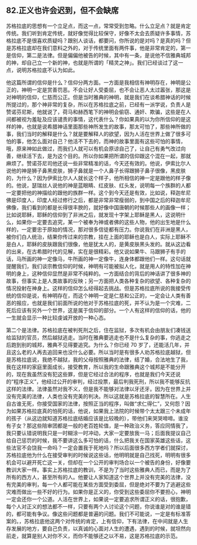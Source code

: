 ## 82.正义也许会迟到，但不会缺席
苏格拉底的思想有一个立足点，而这一点，常常受到忽略。什么立足点？就是肯定传统。我们听到肯定传统，就好像觉得比较保守，好像不太会去质疑许多事情，苏格拉底不是很喜欢质疑吗？跟别人谈话，都要问，你所说的是对吗？是真的吗？但是苏格拉底却在我们意料之外的，对于传统里面有两件事，他是非常肯定的，第一是信仰，第二是法律。但是偏偏他被告的时候，其中有一条，是说他不信雅典城邦的神，却自己立一个新的神，也就是所谓的「精灵之神」。我们已经谈过了这一点，说明苏格拉底不认为如此。


他这篇所谓的信仰是什么？信仰分两方面。一方面是我相信有神明存在，神明是公正的，神明一定是赏善罚恶。不会让好人受委屈，也不会让恶人太过嚣张，那这是对神明的信仰，仁慈而公正。但是当时雅典的神明，就是我们在谈希腊神话的时候所提过的，那个神非常的复杂，所以在苏格拉底之前，已经有一派学说，负责人是赞诺芬尼斯，他就说了，荷马和赫西笔下的神明会偷窃、通奸、欺骗，这些是在人间都被视为羞耻及应该谴责的事情，这代表什么？你如果真的以为你所信仰的是这样的神，也就是说希腊神话里面那些神所发生的故事，那太可怕了，那些神所做的事，我们当时的解释是什么？就是要解释人的欲望，因为人活在世界上做了很多可怕的事，他怎么面对自己？他活不下去的，而神的故事里面有这些可怕的事情，哦，原来神如此做过，而我们人就可以有机会原谅自己了，让自己有勇气改过向善，继续活下去，是为这个目的。所以你如果把所谓的信仰跟这个混在一起，那就麻烦了。赞诺芬尼司他还说一些非常精准的话，今天还有效的。他说，伊索比尔人说他的神是狮子鼻黑皮肤，狮子鼻就是一个人鼻子长得跟狮子鼻子很像，黑皮肤的，为什么？因为伊索比尔人人就长这个样子，他所相信的神一定是跟他的样子像的。他说，瑟瑞丝人说他的神是蓝眼睛、红皮肤、红头发，说明每一个族群的人都一定要把他的神描绘的跟他的族群一样。这个到今天还是有效，比如说，释迦牟尼佛是印度人，印度人经过修行之后，都是非常非常瘦弱的，到中国之后的释迦牟尼佛像，我们看到的都是长得很丰腴的，就好像中国唐朝的时候那些人的画像一样；比如说耶稣，耶稣的信仰到了非洲之后，就发现十字架上耶稣是黑人，这说明什么，如果你一定要去追究，某一个被奉为神或者佛的这些人物，他的出生地是什么样的，一定要忠于原始的情况，那对很多信徒都有压力。你说我们在非洲是黑人，被你们白人统治，结果你传过来的宗教，挂在上面的耶稣也是白人，实际上耶稣不是白人，耶稣的皮肤跟我们很像，他是犹太人的，是黄皮肤黑头发的。就从这边看的出来，在古希腊时代的见解，实在是很精彩。他又说如果牛、马跟狮子有手的话，马所画的神一定像马，牛所画的神一定像牛，连身体都跟他们一样。这句话就提醒我们，我们谈宗教信仰的时候，神明有可能被拟人化，就是用人的特性加在神明的身上，这种信仰显然是非常不纯粹的。一方面结合的背后的神话讲了很多神的故事，但事实上是人类故事的反映；另一方面把人类各种复杂的欲望、各种复杂的情况投射在神身上。这样的信仰怎么经得起去挑战。但是苏格拉底所说的我接受传统的信仰是说，有神明存在，而这个神明一定是仁慈和公正的，一定会让人类有善恶的报应，也就是我们前面所说的他对于苏格拉底的死，并不认为是一个灾难，二死后应该有另外一个世界，这是属于信仰的部分。一个人有这样的信仰的话，他的一生就会显示一种比较虔诚开放的一种心态。


第二个是法律。苏格拉底在被判死刑之后，住在监狱，多次有机会由朋友们凑钱送给监狱的官员，然后越狱逃走。当时在雅典要逃走也不是什么复杂的事，你逃走之后跑到别的城邦，雅典不见得要追究。为什么？你已经 70 岁了，还能活几年，并且这么老的人再去追回来也没什么必要。所以当时是有很多人劝苏格拉底越狱，但是苏格拉底说，我绝不越狱，我的父母按照雅典的法律，结了婚，合法地生了我，我在这样的家庭里面成长，接受教育，所以我的生命跟雅典这个城邦是不能分开的，现在我虽然没有犯这些罪，但是它经过合法的程序，也就是我们今天还说的“程序正义”，他经过公开的审判，经过投票，最后判我死刑，所以我不能够反抗这样的法律。法律虽然对我不义，但是我不能够对法律以牙还牙。因为在世界上并没有完美的法律，人类也没有完美的判决。所以这就是苏格拉底的智慧所在。人生自古谁无死，你接受国家的法律，按照正当的程序，叫做“求仁得仁”，又何怨？因为如果苏格拉底真的怕死的话，他说，如果我上法院的时候带个太太跟三个未成年的孩子（从这边就知道苏格拉底结婚应该是比较晚的），带他们来哭哭啼啼。谁没有子女？那这些陪审团都是一般的老百姓轮值，是一种政治义务，答应同情我了，我只要认错说明我只是一时糊涂一时冲动，大家一定要放我一马；后面我提议自己给自己惩罚的时候，我不要讲这么多可怕的话，什么把我关在国家英雄这些话，这些法官不会饶我一命吗？一定会置我于死地吗？所以后面很多西方学者们就探讨，苏格拉底他为什么在接受审判的时候说这些话，他明明就是自己找死，明明有很多机会可以避开死亡这一关，但却在一个公开的审判场合以一个被告的身份，好像要教训大家一样。事实上苏格拉底的教训，不是为了当时这些雅典人而已，而是为了所有的西方人，甚至所有的人。他要让人家知道这个世界上并没有完美的法律，没有完美的审判，每一个人都可能在某些方面受到委屈，但是绝对不要为了逃避这些灾难而做出一些不好的行为。如果你是正义的，你受到这些委屈你不要担心，神明一定会还你一个公道。人活在世界上，如果说一定要追求所谓正义的话，很抱歉，每个人对正义的想法都不一样，只要有两个人讨论这个问题，你说谁是对的谁是错的，都可能有争议。像这些问题都是普遍的问题。我们不可能说，一定是有标准答案的。，苏格拉底他这两个对传统的肯定，上有信仰，下有法律，在中间就是人生存发展的地方，要自己负责，以真诚的心面对人生的遭遇，遇到的时候，就坦然向前走，就算是别人对你不义，而你不能够还之以不易，这是苏格拉底的示范。

